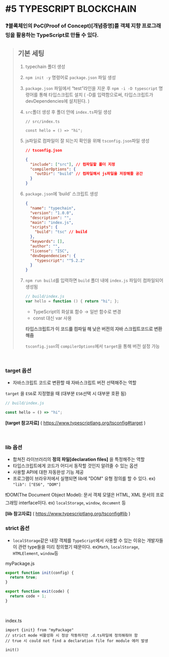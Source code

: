 # #5 TYPESCRIPT BLOCKCHAIN

### ❓블록체인의 PoC(Proof of Concept)[개념증명]를 객체 지향 프로그래밍을 활용하는 TypeScript로 만들 수 있다.

> ## 기본 세팅
> 
> 1. typechain 폴더 생성
> 2. `npm init -y` 명령어로 `package.json` 파일 생성
> 3. `package.json` 파일에서 “test”라인을 지운 후 `npm -i -D typescript` 명령어를 통해 타입스크립트 설치 ( -D를 입력함으로써, 타입스크립트가 devDependencies에 설치된다. )
> 4. `src`폴더 생성 후 폴더 안에 `index.ts`파일 생성
>     
>     ```tsx
>     // src/index.ts
>     
>     const hello = () => "hi";
>     ```
>     
> 5. js파일로 컴파일이 잘 되는지  확인을 위해 `tsconfig.json`파일 생성
>     
>     ```json
>     // tsconfig.json
>     
>     {
>       "include": ["src"], // 컴파일할 폴더 지정
>       "compilerOptions": {
>         "outDir": "build" // 컴파일해서 js파일을 저장해줄 공간
>       }
>     }
>     ```
>     
> 6. `package.json`에 ‘build’ 스크립트 생성
>     
>     ```json
>     {
>       "name": "typechain",
>       "version": "1.0.0",
>       "description": "",
>       "main": "index.js",
>       "scripts": {
>         "build": "tsc" // build
>       },
>       "keywords": [],
>       "author": "",
>       "license": "ISC",
>       "devDependencies": {
>         "typescript": "^5.2.2"
>       }
>     }
>     ```
>     
> 7. `npm run build`를 입력하면 `build` 폴더 내에 `index.js` 파일이 컴파일되어 생성됨
>     
>     ```jsx
>     // build/index.js
>     var hello = function () { return "hi"; };
>     ```
>     
>     - TypeScript의 화살표 함수 → 일반 함수로 변경
>     - const 대신 var 사용
>     
>     **타입스크립트가  이 코드를 컴파일 해 낮은 버전의 자바 스크립트코드로 변환해줌**
>     
>     `tsconfig.json`의 `compilerOptions`에서 `target`을 통해 버전 설정 가능
>     

<br>

### target 옵션

- 자바스크립트 코드로 변환할 때 자바스크립트 버전 선택해주는 역할

`target` 을 `ES6`로 지정했을 때 (대부분 `ES6`선택 시 대부분 호환 됨)

```jsx
// build/index.js

const hello = () => "hi";
```

**[target 참고자료]** ( https://www.typescriptlang.org/tsconfig#target )

<br>

### lib 옵션

- 합쳐진 라이브러리의 **정의 파일[declaration files]** 을 특정해주는 역할
- 타입스크립트에게 코드가 어디서 동작할 것인지 알려줄 수 있는 옵션
- 사용할 API에 대한 자동완성 기능 제공
- 프로그램이 브라우저에서 실행되면 lib에 "DOM" 유형 정의를 할 수 있다.
ex) `"lib": ["ES6", "DOM"]`

❗️DOM(The Document Object Model): 문서 객체 모델은 HTML, XML 문서의 프로그래밍 interface이다. ex) `localStorage`, `window`, `document` 등

**[lib 참고자료]** ( https://www.typescriptlang.org/tsconfig#lib )

### strict 옵션

- `localStorage`같은 내장 객체를 `TypeScript`에서 사용할 수 있는 이유는 개발자들이 관련 type들을 미리 정의했기 때문이다. ex)`Math`, `localStorage`, `HTMLElement`, `window`등

myPackage.js

```jsx
export function init(config) {
  return true;
}

export function exit(code) {
  return code + 1;
}
```

<br>

index.ts

```tsx
import {init} from "myPackage"
// strict mode 비활성화 시 정상 작동하지만 .d.ts파일에 정의해줘야 함
// true 시 could not find a declaration file for module 에러 발생

init()
```